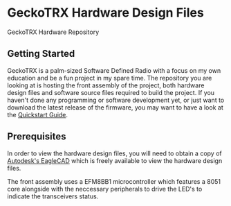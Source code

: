 # GeckoTRX Hardware Design Files

GeckoTRX Hardware Repository

## Getting Started

GeckoTRX is a palm-sized Software Defined Radio with a focus on my own education and be a fun project in my spare time. The repository you are looking at is hosting the front assembly of the project, both hardware design files and software source files required to build the project. If you haven't done any programming or software development yet, or just want to download the latest release of the firmware, you may want to have a look at the [Quickstart Guide](#).

## Prerequisites

In order to view the hardware design files, you will need to obtain a copy of [Autodesk's EagleCAD](https://www.autodesk.com/products/eagle/) which is freely available to view the hardware design files. 

The front assembly uses a EFM8BB1 microcontroller which features a 8051 core alongside with the neccessary peripherals to drive the LED's to indicate the transceivers status.
